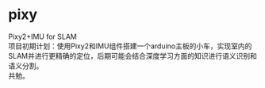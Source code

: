 # pixy

Pixy2+IMU for SLAM  
项目初期计划：使用Pixy2和IMU组件搭建一个arduino主板的小车，实现室内的SLAM并进行更精确的定位，后期可能会结合深度学习方面的知识进行语义识别和语义分割。  
共勉。
